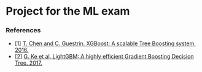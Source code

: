 # Project for the ML exam

### References

- [1] [T. Chen and C. Guestrin. XGBoost: A scalable Tree Boosting system. 2016.](https://arxiv.org/pdf/1603.02754.pdf)
- [2] [G. Ke et al. LightGBM: A highly efficient Gradient Boosting Decision Tree. 2017.](https://papers.nips.cc/paper/6907-lightgbm-a-highly-efficient-gradient-boosting-decision-tree.pdf)
